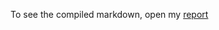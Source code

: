 To see the compiled markdown, open my [report](/PracticalMachineLearning/PracticalMachineLearningCourseProject.Rmd)
